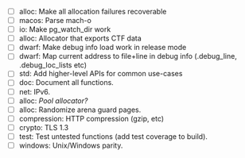 - [ ] alloc: Make all allocation failures recoverable
- [ ] macos: Parse mach-o
- [ ] io: Make pg_watch_dir work
- [ ] alloc: Allocator that exports CTF data
- [ ] dwarf: Make debug info load work in release mode
- [ ] dwarf: Map current address to file+line in debug info (.debug_line, .debug_loc_lists etc)
- [ ] std: Add higher-level APIs for common use-cases
- [ ] doc: Document all functions.
- [ ] net: IPv6.
- [ ] alloc: *Pool allocator?*
- [ ] alloc: Randomize arena guard pages.
- [ ] compression: HTTP compression (gzip, etc)
- [ ] crypto: TLS 1.3
- [ ] test: Test untested functions (add test coverage to build).
- [ ] windows: Unix/Windows parity.
